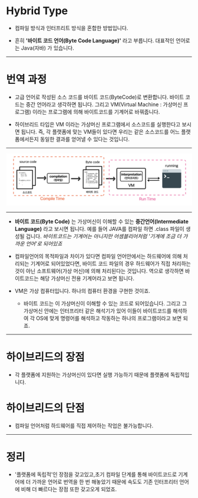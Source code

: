 
# Hybrid Type

- 컴파일 방식과 인터프리트 방식을 혼합한 방법입니다.

- 흔히 __'바이트 코드 언어(Byte Code Language)'__ 라고 부릅니다. 대표적인 언어로는 Java(자바) 가 있습니다.

<hr>

# 번역 과정

- 고급 언어로 작성된 소스 코드를 바이트 코드(ByteCode)로 변환합니다. 바이트 코드는 중간 언어라고 생각하면 됩니다. 그리고 VM(Virtual Machine : 가상머신 프로그램) 이라는 프로그램에 의해 바이트코드를 기계어로 바꿔줍니다.

- 하이브리드 타입은 VM 이라는 가상머신 프로그램에서 소스코드를 실행한다고 보시면 됩니다. 즉, 각 플랫폼에 맞는 VM들이 있다면 우리는 같은 소스코드를 어느 플랫폼에서든지 동일한 결과를 얻어낼 수 있다는 것입니다.

<hr>

![Byte_Code](../img/ByteCode.png)

<hr>

- __바이트 코드(Byte Code)__ 는 가상머신이 이해할 수 있는 __중간언어(Intermediate Language)__ 라고 보시면 됩니다. 예를 들어 JAVA를 컴파일 하면 .class 파일이 생성될 겁니다. _바이트코드는 기계어는 아니지만 어셈블리어처럼 '기계에 조금 더 가까운 언어'로 되어있죠_

- 컴파일언어의 목적파일과 차이가 있다면 컴파일 언어안에서는 하드웨어에 의해 처리되는 기계어로 되어있었다면, 바이트 코드 파일의 경우 하드웨어가 직접 처리하는 것이 아닌 소프트웨어(가상 머신)에 의해 처리된다는 것입니다. 역으로 생각하면 바이트코드는 해당 가상머신 전용 기계어라고 보면 됩니다.

- VM은 가상 컴퓨터입니다. 하나의 컴퓨터 환경을 구현한 것이죠.
    - 바이트 코드는 이 가상머신이 이해할 수 있는 코드로 되어있습니다. 그리고 그 가상머신 안에는 인터프리터 같은 해석기가 있어 이들이 바이트코드를 해석하여 각 OS에 맞게 명령어를 해석하고 작동하는 하나의 프로그램이라고 보면 되죠.

<hr>

# 하이브리드의 장점

- 각 플랫폼에 지원하는 가상머신이 있다면 실행 가능하기 때문에 플랫폼에 독립적입니다.

# 하이브리드의 단점
- 컴파일 언어처럼 하드웨어를 직접 제어하는 작업은 불가능합니다.

<hr>

# 정리

- '플랫폼에 독립적'인 장점을 갖고있고,초기 컴파일 단계를 통해 바이트코드로 기계어에 더 가까운 언어로 번역을 한 번 해놓았기 때문에 속도도 기존 인터프리터 언어에 비해 더 빠르다는 장점 또한 갖고오게 되었죠.

